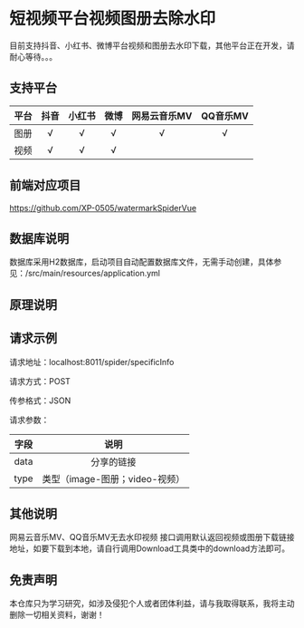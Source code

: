 # 短视频平台视频图册去除水印

目前支持抖音、小红书、微博平台视频和图册去水印下载，其他平台正在开发，请耐心等待。。。

## 支持平台

| 平台 | 抖音 | 小红书 | 微博 | 网易云音乐MV | QQ音乐MV |
|:--:|:--:|:---:|:--:|:-------:|:------:|  
| 图册 | √  |  √  | √  |    √    |   √    |
| 视频 | √  |  √  | √  |         |        |

## 前端对应项目

https://github.com/XP-0505/watermarkSpiderVue

## 数据库说明
数据库采用H2数据库，启动项目自动配置数据库文件，无需手动创建，具体参见：/src/main/resources/application.yml
## 原理说明

## 请求示例

请求地址：localhost:8011/spider/specificInfo

请求方式：POST

传参格式：JSON

请求参数：

|  字段  |          说明           |
|:----:|:---------------------:|
| data |         分享的链接         |
| type | 类型（image-图册；video-视频） |

## 其他说明

网易云音乐MV、QQ音乐MV无去水印视频
接口调用默认返回视频或图册下载链接地址，如要下载到本地，请自行调用Download工具类中的download方法即可。

## 免责声明

本仓库只为学习研究，如涉及侵犯个人或者团体利益，请与我取得联系，我将主动删除一切相关资料，谢谢！

